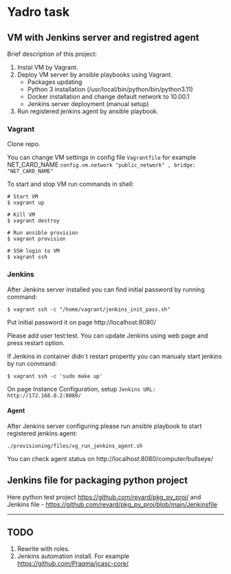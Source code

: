 # Yadro task

## VM with Jenkins server and registred agent

Brief description of this project:

1. Instal VM by Vagrant.
2. Deploy VM server by ansible playbooks using Vagrant.
    - Packages updating
    - Python 3 installation (/usr/local/bin/python/bin/python3.11)
    - Docker installation and change default network to 10.00.1
    - Jenkins server deployment (manual setup)
3. Run registered jenkins agent by ansible playbook.

### Vagrant 

Clone repo.

You can change VM settings in config file `Vagrantfile` for example NET_CARD_NAME `config.vm.network "public_network" , bridge: "NET_CARD_NAME"`

To start and stop VM run commands in shell:

```
# Start VM 
$ vagrant up

# Kill VM 
$ vagrant destroy

# Run ansible provision
$ vagrant provision

# SSH login to VM
$ vagrant ssh
```

### Jenkins

After Jenkins server installed you can find initial password by running command:

```
$ vagrant ssh -c "/home/vagrant/jenkins_init_pass.sh"
```

Put initial password it on page  http://localhost:8080/

Please add user test:test. You can update Jenkins using web page and press restart option.

If Jenkins in container didn`t restart propertly  you can manualy start jenkins by run command:

```
$ vagrant ssh -c 'sudo make up'
```

On page Instance Configuration, setup `Jenkins URL:￼http://172.168.0.2:8080/`

#### Agent

After Jenkins server configuring please run ansible playbook to start registered jenkins agent:

```
./provisioning/files/vg_run_jenkins_agent.sh
```

You can check agent status on http://localhost:8080/computer/bullseye/

## Jenkins file for packaging python project

Here python test project https://github.com/revard/pkg_py_proj/ and Jenkins file - https://github.com/revard/pkg_py_proj/blob/main/Jenkinsfile

---

## TODO

1. Rewrite with roles. 
2. Jenkins automation install. For example https://github.com/Praqma/jcasc-core/

